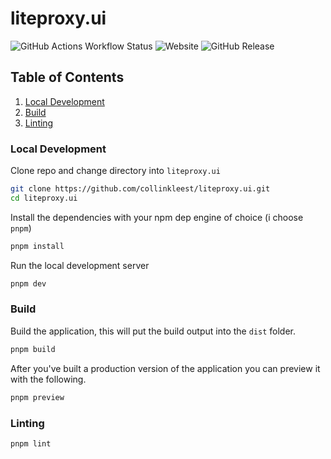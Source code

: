 # liteproxy.ui
![GitHub Actions Workflow Status](https://img.shields.io/github/actions/workflow/status/collinkleest/liteproxy.ui/release.yaml)
![Website](https://img.shields.io/website?url=https%3A%2F%2Fliteproxy.collinkleest.com)
![GitHub Release](https://img.shields.io/github/v/release/collinkleest/liteproxy.ui)

## Table of Contents

1. [Local Development](#local-development)
4. [Build](#build)
3. [Linting](#linting)


### Local Development
Clone repo and change directory into `liteproxy.ui`
```bash
git clone https://github.com/collinkleest/liteproxy.ui.git
cd liteproxy.ui
```

Install the dependencies with your npm dep engine of choice (i choose `pnpm`)
```bash
pnpm install
```

Run the local development server
```bash
pnpm dev
```

### Build
Build the application, this will put the build output into the `dist` folder.
```bash
pnpm build
```

After you've built a production version of the application you can preview it with the following.
```bash
pnpm preview
```

### Linting
```bash
pnpm lint
```